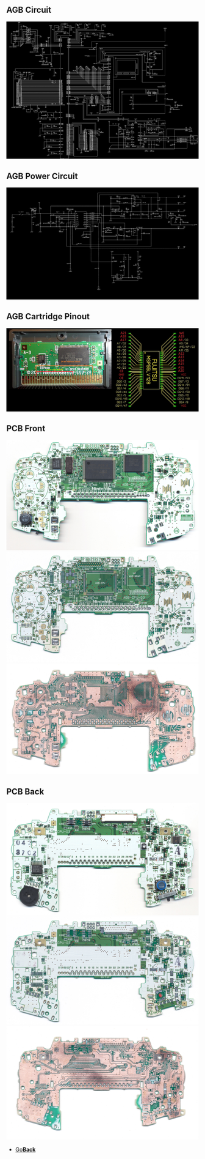 <link href="assets/css/zoom.css" rel="stylesheet">
<script src="assets/js/zoom.js"></script>
<script src="assets/js/transition.js"></script>

## AGB Circuit
<img src="circuit.bmp" alt="Main Circuit">


## AGB Power Circuit
<img src="power_circuit.bmp" alt="Power Circuit">


## AGB Cartridge Pinout
<img src="connections.jpg" alt="Cartridge Pinout">


## PCB Front
<img src="AGB_PCB_Components_Front.jpg" alt="PCB front with components">
<img src="AGB_PCB_No_Components_Front.jpg" alt="PCB front without components">
<img src="AGB_PCB_Stripped_Front.jpg" alt="PCB front stripped">


## PCB Back
<img src="AGB_PCB_Components_Back.jpg" alt="PCB back with components">
<img src="AGB_PCB_No_Components_Back.jpg" alt="PCB back without components">
<img src="AGB_PCB_Stripped_Back.jpg" alt="PCB back stripped">


<onebutton>
<ul>
            <li><a href="../">Go<strong>Back</strong></a></li>
          </ul>
</onebutton>